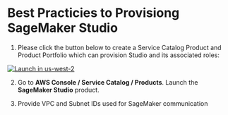 # Best Practicies to Provisiong SageMaker Studio

1. Please click the button below to create a Service Catalog Product and Product Portfolio which can provision Studio and its associated roles:

[![Launch in us-west-2](https://raw.githubusercontent.com/awslabs/aws-media-insights-engine/development/docs/assets/images/launch-stack.png)](https://console.aws.amazon.com/cloudformation/home?region=us-west-2#/stacks/new?stackName=sagemaker-studio&templateURL=https://studio-provisioning-aggarzo.s3-us-west-2.amazonaws.com/studio_product.template)

2. Go to **AWS Console / Service Catalog / Products**. Launch the **SageMaker Studio** product.

3. Provide VPC and Subnet IDs used for SageMaker communication


